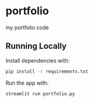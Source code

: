# portfolio
my portfolio code

## Running Locally

Install dependencies with:

```bash
pip install -r requirements.txt
```

Run the app with:

```bash
streamlit run portfolio.py
```
